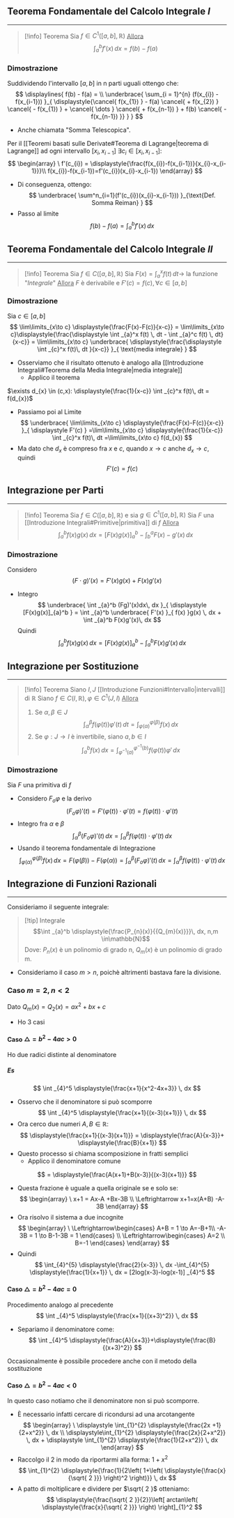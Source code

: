 ## Teorema Fondamentale del Calcolo Integrale $I$
---
>[!info] Teorema
>Sia $f\in C^1([a,b],\mathbb{R})$
><u>Allora</u>
>$$\int _{a}^b f'(x)\, dx =f(b)-f(a)$$

### Dimostrazione
Suddividendo l'intervallo $[a,b]$ in n parti uguali ottengo che:
$$
\displaylines{
f(b) - f(a) = \\
\underbrace{ \sum_{i = 1}^{n} (f(x_{i}) - f(x_{i-1})) }_{ \displaystyle{\cancel{ f(x_{1}) } - f(a) \cancel{ + f(x_{2}) } \cancel{ - f(x_{1}) } + \cancel{ \dots } \cancel{ + f(x_{n-1}) } + f(b) \cancel{ - f(x_{n-1}) }} }
}
$$

- Anche chiamata "Somma Telescopica".

Per il [[Teoremi basati sulle Derivate#Teorema di Lagrange|teorema di Lagrange]] ad ogni intervallo $[x_{i},x_{i-1}]$
$\exists c_{i}\in[x_{i},x_{i-1}]:$
$$
\begin{array}
\ f'(c_{i}) = \displaystyle{\frac{f(x_{i})-f(x_{i-1})}{x_{i}-x_{i-1}}}\\
f(x_{i})-f(x_{i-1})=f'(c_{i})(x_{i}-x_{i-1})
\end{array}
$$
- Di conseguenza, ottengo:
$$
\underbrace{ \sum^n_{i=1}(f'(c_{i})(x_{i}-x_{i-1})) }_{\text{Def. Somma Reiman} }
$$
- Passo al limite
$$
f(b)-f(a)=\int _{a}^b f'(x) \, dx 
$$

## Teorema Fondamentale del Calcolo Integrale $II$
---
>[!info] Teorema
>Sia $f\in C([a,b],\mathbb{R})$
>Sia $F(x)=\displaystyle \int _{a}^x f(t) \, dt \to$ la funzione "_Integrale_" 
><u>Allora</u>
>$F$ è derivabile e $F'(c) = f(c), \forall c \in[a,b]$

### Dimostrazione
Sia $c\in[a,b]$
$$
\lim\limits_{x\to c} \displaystyle{\frac{F(x)-F(c)}{x-c}} = \lim\limits_{x\to c}\displaystyle{\frac{\displaystyle \int _{a}^x f(t) \, dt - \int _{a}^c f(t) \, dt}{x-c}} = \lim\limits_{x\to c} \underbrace{ \displaystyle{\frac{\displaystyle \int _{c}^x f(t)\, dt }{x-c}} }_{ \text{media integrale} }
$$
- Osserviamo che il risultato ottenuto è analogo alla [[Introduzione Integrali#Teorema della Media Integrale|media integrale]]
	- Applico il teorema

$\exists d_{x} \in (c,x): \displaystyle{\frac{1}{x-c}} \int _{c}^x f(t)\, dt = f(d_{x})$
- Passiamo poi al Limite
$$
\underbrace{ \lim\limits_{x\to c} \displaystyle{\frac{F(x)-F(c)}{x-c}} }_{ \displaystyle F'(c) } =\lim\limits_{x\to c} \displaystyle{\frac{1}{x-c}} \int _{c}^x f(t)\, dt =\lim\limits_{x\to c} f(d_{x})
$$
- Ma dato che $d_{x}$ è compreso fra $x$ e $c$, quando $x\to c$ anche $d_{x}\to c$, quindi
$$
F'(c)=f(c)
$$
## Integrazione per Parti
---
>[!info] Teorema
>Sia $f\in C([a,b],\mathbb{R})$ e sia $g\in C^1([a,b],\mathbb{R})$
>Sia $F$ una [[Introduzione Integrali#Primitive|primitiva]] di $f$
><u>Allora</u>
>$$\int _{a}^b f(x)g(x) \, dx = [F(x)g(x)]_{a}^b - \int _{b}^a F(x)-g'(x)\, dx  $$

### Dimostrazione
Considero
$$
(F\cdot g)'(x) = F'(x)g(x)+F(x)g'(x)
$$
- Integro
$$
\underbrace{ \int _{a}^b (Fg)'(x)dx\, dx }_{ \displaystyle [F(x)g(x)]_{a}^b } = \int _{a}^b \underbrace{ F'(x) }_{ f(x) }g(x) \, dx + \int _{a}^b F(x)g'(x)\, dx  
$$
Quindi
$$
\int _{a}^b { f(x) }g(x)\,dx = [F(x)g(x)]_{a}^b -\int _{a}^b F(x)g'(x)\, dx
$$
## Integrazione per Sostituzione
---
>[!info] Teorema
>Siano $I,J$ [[Introduzione Funzioni#Intervallo|intervalli]] di $\mathbb{R}$
>Siano $f\in C(I,\mathbb{R}),\varphi\in C^1(J,I)$
><u>Allora</u>
>1) Se $\alpha,\beta\in J$$$\int _{\alpha}^\beta f(\varphi(t))\varphi'(t)\, dt = \int _{\varphi(\alpha)}^{\varphi(\beta)} f(x)\, dx  $$
>2) Se $\varphi:J\to I$ è invertibile, siano $a,b\in I$ $$\int _{a}^b f(x) \, dx = \int _{\varphi^{-1}(a)}^{\varphi^{-1}(b)} f(\varphi(t))\varphi'\, dx  $$

### Dimostrazione
Sia $F$ una primitiva di $f$
- Considero $F_{o}\varphi$ e la derivo
$$
(F_{o}\varphi)'(t)=F'(\varphi(t))\cdot \varphi'(t)=f(\varphi(t))\cdot \varphi'(t)
$$
- Integro fra $\alpha$ e $\beta$
$$
\int _{\alpha}^\beta (F_{o}\varphi)'(t)\, dx = \int _{\alpha}^\beta f(\varphi(t))\cdot \varphi'(t)\, dx 
$$
- Usando il teorema fondamentale di Integrazione
$$
\int _{\varphi(\alpha)}^{\varphi(\beta)} f(x) \, dx =F(\varphi(\beta))-F(\varphi(\alpha)) =\int _{\alpha}^\beta (F_{o}\varphi)'(t)\, dx = \int _{\alpha}^\beta f(\varphi(t))\cdot \varphi'(t)\, dx 
$$
## Integrazione di Funzioni Razionali
---
Consideriamo il seguente integrale:
>[!tip] Integrale
>$$\int _{a}^b  \displaystyle{\frac{P_{n}(x)}{{Q_{m}(x)}}}\, dx, n,m \in\mathbb{N}$$
>Dove:
>$P_{n}(x)$ è un polinomio di grado n,
>$Q_{m}(x)$ è un polinomio di grado m.

- Consideriamo il caso $m>n$, poichè altrimenti bastava fare la divisione.
### Caso $m=2,n<2$
Dato $Q_{m}(x)=Q_{2}(x) = ax^2+bx+c$
- Ho 3 casi
#### Caso $\triangle = b^2-4ac > 0$
Ho due radici distinte al denominatore
##### Es
$$
\int _{4}^5 \displaystyle{\frac{x+1}{x^2-4x+3}} \, dx 
$$
- Osservo che il denominatore si può scomporre
$$
\int _{4}^5 \displaystyle{\frac{x+1}{(x-3)(x+1)}} \, dx 
$$
- Ora cerco due numeri $A,B\in\mathbb{R}:$
$$
\displaystyle{\frac{x+1}{(x-3)(x+1)}} = \displaystyle{\frac{A}{x-3}}+ \displaystyle{\frac{B}{x+1}}
$$
- Questo processo si chiama scomposizione in fratti semplici
	- Applico il denominatore comune

$$
= \displaystyle{\frac{A(x+1)+B(x-3)}{(x-3)(x+1)}}
$$
- Questa frazione è uguale a quella originale se e solo se:
$$
\begin{array}
\ x+1 = Ax-A +Bx-3B \\
\Leftrightarrow x+1=x(A+B) -A-3B
\end{array}
$$
- Ora risolvo il sistema a due incognite
$$
\begin{array}
\ \Leftrightarrow\begin{cases}
A+B = 1 \to A=-B+1\\
-A-3B = 1 \to B-1-3B = 1 
\end{cases} \\
\Leftrightarrow\begin{cases}
A=2 \\
B=-1 
\end{cases}
\end{array}
$$
- Quindi
$$
\int_{4}^{5} \displaystyle{\frac{2}{x-3}} \, dx -\int_{4}^{5} \displaystyle{\frac{1}{x+1}} \, dx = [2log(x-3)-log(x-1)] _{4}^5
$$

#### Caso $\triangle = b^2-4ac = 0$
Procedimento analogo al precedente
$$
\int _{4}^5 \displaystyle{\frac{x+1}{(x+3)^2}} \, dx 
$$
- Separiamo il denominatore come:
$$
\int _{4}^5 \displaystyle{\frac{A}{x+3}}+\displaystyle{\frac{B}{(x+3)^2}}
$$

Occasionalmente è possibile procedere anche con il metodo della sostituzione

#### Caso $\triangle = b^2-4ac < 0$
In questo caso notiamo che il denominatore non si può scomporre.
- È necessario infatti cercare di ricondursi ad una arcotangente
$$
\begin{array}
\ \displaystyle \int_{1}^{2} \displaystyle{\frac{2x +1}{2+x^2}} \, dx \\
\displaystyle\int_{1}^{2} \displaystyle{\frac{2x}{2+x^2}}  \, dx + \displaystyle \int_{1}^{2} \displaystyle{\frac{1}{2+x^2}} \, dx  
\end{array}
$$
- Raccolgo il $2$ in modo da riportarmi alla forma: $1+x^2$
$$
\int_{1}^{2} \displaystyle{\frac{1}{2\left( 1+\left( \displaystyle{\frac{x}{\sqrt{ 2 }}} \right)^2 \right)}} \, dx 
$$
- A patto di moltiplicare e dividere per $\sqrt{ 2 }$ otteniamo:
$$
\displaystyle{\frac{\sqrt{ 2 }}{2}}\left[ arctan\left( \displaystyle{\frac{x}{\sqrt{ 2 }}} \right) \right]_{1}^2
$$
